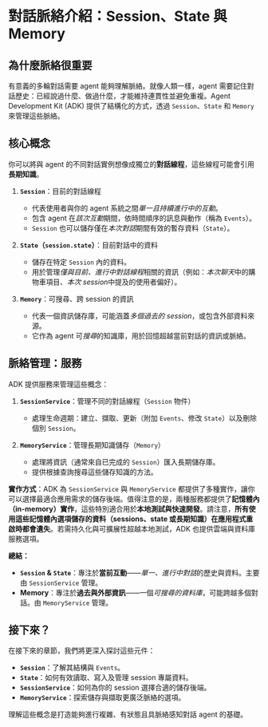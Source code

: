 # 對話脈絡介紹：Session、State 與 Memory

## 為什麼脈絡很重要

有意義的多輪對話需要 agent 能夠理解脈絡。就像人類一樣，agent 需要記住對話歷史：已經說過什麼、做過什麼，才能維持連貫性並避免重複。Agent Development Kit (ADK) 提供了結構化的方式，透過 `Session`、`State` 和 `Memory` 來管理這些脈絡。

## 核心概念

你可以將與 agent 的不同對話實例想像成獨立的**對話線程**，這些線程可能會引用**長期知識**。

1.  **`Session`**：目前的對話線程

    *   代表使用者與你的 agent 系統之間*單一且持續進行中的互動*。
    *   包含 agent 在*該次互動*期間，依時間順序的訊息與動作（稱為 `Events`）。
    *   `Session` 也可以儲存僅在*本次對話*期間有效的暫存資料（`State`）。

2.  **`State`（`session.state`）**：目前對話中的資料

    *   儲存在特定 `Session` 內的資料。
    *   用於管理*僅與目前、進行中對話線程*相關的資訊（例如：*本次聊天*中的購物車項目、*本次 session*中提及的使用者偏好）。

3.  **`Memory`**：可搜尋、跨 session 的資訊

    *   代表一個資訊儲存庫，可能涵蓋*多個過去的 session*，或包含外部資料來源。
    *   它作為 agent 可*搜尋*的知識庫，用於回憶超越當前對話的資訊或脈絡。

## 脈絡管理：服務

ADK 提供服務來管理這些概念：

1.  **`SessionService`**：管理不同的對話線程（`Session` 物件）

    *   處理生命週期：建立、擷取、更新（附加 `Events`、修改 `State`）以及刪除個別 `Session`。

2.  **`MemoryService`**：管理長期知識儲存（`Memory`）

    *   處理將資訊（通常來自已完成的 `Session`）匯入長期儲存庫。
    *   提供根據查詢搜尋這些儲存知識的方法。

**實作方式**：ADK 為 `SessionService` 與 `MemoryService` 都提供了多種實作，讓你可以選擇最適合應用需求的儲存後端。值得注意的是，兩種服務都提供了**記憶體內（in-memory）實作**，這些特別適合用於**本地測試與快速開發**。請注意，**所有使用這些記憶體內選項儲存的資料（sessions、state 或長期知識）在應用程式重啟時都會遺失**。若需持久化與可擴展性超越本地測試，ADK 也提供雲端與資料庫服務選項。

**總結：**

*   **`Session` & `State`**：專注於**當前互動**——*單一、進行中對話*的歷史與資料。主要由 `SessionService` 管理。
*   **Memory**：專注於**過去與外部資訊**——一個*可搜尋的資料庫*，可能跨越多個對話。由 `MemoryService` 管理。

## 接下來？

在接下來的章節，我們將更深入探討這些元件：

*   **`Session`**：了解其結構與 `Events`。
*   **`State`**：如何有效讀取、寫入及管理 session 專屬資料。
*   **`SessionService`**：如何為你的 session 選擇合適的儲存後端。
*   **`MemoryService`**：探索儲存與擷取更廣泛脈絡的選項。

理解這些概念是打造能夠進行複雜、有狀態且具脈絡感知對話 agent 的基礎。
